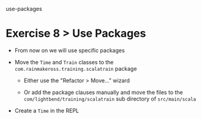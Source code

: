 use-packages

# Exercise 8 > Use Packages

- From now on we will use specific packages

- Move the `Time` and `Train` classes to the `com.rainmakeross.training.scalatrain`
  package

    - Either use the "Refactor > Move..." wizard

    - Or add the package clauses manually and move the files to the
      `com/lightbend/training/scalatrain` sub directory of `src/main/scala`

- Create a `Time` in the REPL
